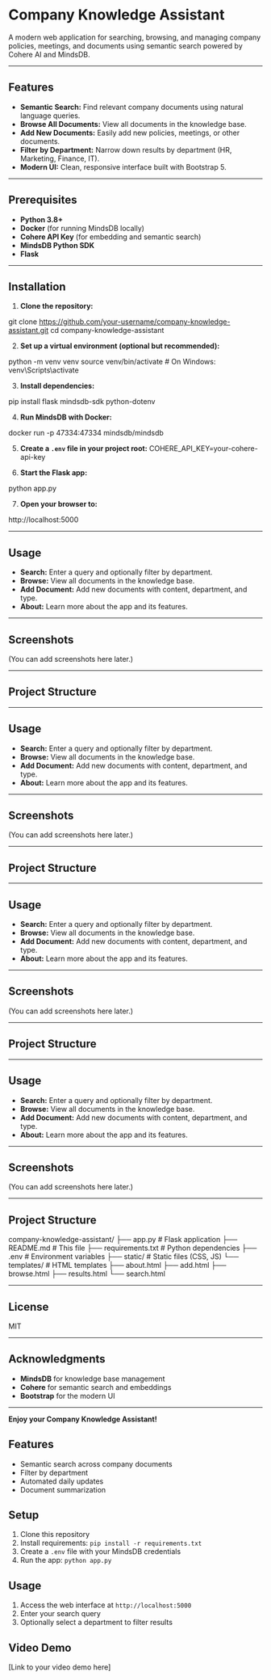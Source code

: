 # Company Knowledge Assistant

A modern web application for searching, browsing, and managing company policies, meetings, and documents using semantic search powered by Cohere AI and MindsDB.

---

## Features

- **Semantic Search:** Find relevant company documents using natural language queries.
- **Browse All Documents:** View all documents in the knowledge base.
- **Add New Documents:** Easily add new policies, meetings, or other documents.
- **Filter by Department:** Narrow down results by department (HR, Marketing, Finance, IT).
- **Modern UI:** Clean, responsive interface built with Bootstrap 5.

---

## Prerequisites

- **Python 3.8+**
- **Docker** (for running MindsDB locally)
- **Cohere API Key** (for embedding and semantic search)
- **MindsDB Python SDK**
- **Flask**

---

## Installation

1. **Clone the repository:**

git clone https://github.com/your-username/company-knowledge-assistant.git
cd company-knowledge-assistant


2. **Set up a virtual environment (optional but recommended):**

python -m venv venv
source venv/bin/activate # On Windows: venv\Scripts\activate


3. **Install dependencies:**

pip install flask mindsdb-sdk python-dotenv


4. **Run MindsDB with Docker:**

docker run -p 47334:47334 mindsdb/mindsdb


5. **Create a `.env` file in your project root:**
COHERE_API_KEY=your-cohere-api-key


6. **Start the Flask app:**

python app.py


7. **Open your browser to:**

http://localhost:5000


---

## Usage

- **Search:** Enter a query and optionally filter by department.
- **Browse:** View all documents in the knowledge base.
- **Add Document:** Add new documents with content, department, and type.
- **About:** Learn more about the app and its features.

---

## Screenshots

(You can add screenshots here later.)

---

## Project Structure


---

## Usage

- **Search:** Enter a query and optionally filter by department.
- **Browse:** View all documents in the knowledge base.
- **Add Document:** Add new documents with content, department, and type.
- **About:** Learn more about the app and its features.

---

## Screenshots

(You can add screenshots here later.)

---

## Project Structure



---

## Usage

- **Search:** Enter a query and optionally filter by department.
- **Browse:** View all documents in the knowledge base.
- **Add Document:** Add new documents with content, department, and type.
- **About:** Learn more about the app and its features.

---

## Screenshots

(You can add screenshots here later.)

---

## Project Structure


---

## Usage

- **Search:** Enter a query and optionally filter by department.
- **Browse:** View all documents in the knowledge base.
- **Add Document:** Add new documents with content, department, and type.
- **About:** Learn more about the app and its features.

---

## Screenshots

(You can add screenshots here later.)

---

## Project Structure

company-knowledge-assistant/
├── app.py # Flask application
├── README.md # This file
├── requirements.txt # Python dependencies
├── .env # Environment variables
├── static/ # Static files (CSS, JS)
└── templates/ # HTML templates
├── about.html
├── add.html
├── browse.html
├── results.html
└── search.html



---

## License

MIT

---

## Acknowledgments

- **MindsDB** for knowledge base management
- **Cohere** for semantic search and embeddings
- **Bootstrap** for the modern UI

---

**Enjoy your Company Knowledge Assistant!**

## Features

- Semantic search across company documents
- Filter by department
- Automated daily updates
- Document summarization

## Setup

1. Clone this repository
2. Install requirements: `pip install -r requirements.txt`
3. Create a `.env` file with your MindsDB credentials
4. Run the app: `python app.py`

## Usage

1. Access the web interface at `http://localhost:5000`
2. Enter your search query
3. Optionally select a department to filter results

## Video Demo

[Link to your video demo here]